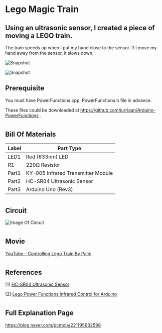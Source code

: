 # Lego Magic Train
## Using an ultrasonic sensor, I created a piece of moving a LEGO train. 
The train speeds up when I put my hand close to the sensor.
If I move my hand away from the sensor, it slows down.


![Snapshot](https://postfiles.pstatic.net/MjAxODAxMjhfODYg/MDAxNTE3MTUwOTM4Mjc2.YL84bLLy0iOVzgMu2ipX0LmC_z6SB9mWoDD0_AkqPsYg.Bxs1Z1z7_ugDtbG1jgFj1wVbXSbPzHvvR9u76VJi6J0g.PNG.pcmola/IMG_9762_0000011006ms.png?type=w773)

![Snapshot](https://blogfiles.pstatic.net/MjAxODAzMjNfMTky/MDAxNTIxNzM0MDI3MDk3.Bv8Sf-T5MEnHxsIt0_YGFSOqO_LBvQxnCN188WgBvr4g.hTyRdO5RL1A-LB2A8MXVinF3mE4r3Opv3_hfLDitHssg.PNG.pcmola/%EC%8A%AC%EB%9D%BC%EC%9D%B4%EB%93%9C2.PNG)

## Prerequisite
You must have PowerFunctions.cpp, PowerFunctions.h file in advance.

These files could be downloaded at https://github.com/jurriaan/Arduino-PowerFunctions .

#
## Bill Of Materials

Label	| Part Type
------|--------------
LED1	| Red (633nm) LED
R1    | 220Ω Resistor
Part1	| KY-005 Infrared Transmitter Module
Part2	| HC-SR04 Ultrasonic Sensor
Part3	| Arduino Uno (Rev3)

#
## Circuit

![Image Of Circuit](https://postfiles.pstatic.net/MjAxODAxMjhfMjU2/MDAxNTE3MTQzMzE0NjY0.ObJ_yzonmjms6rYkYa6D2IxF6ExJidwVvMqaHuxaN4Mg.6nCN68do3mgKZBFYy87F6WVF2WtZrbAKVazigQcaFJEg.PNG.pcmola/%ED%9A%8C%EB%A1%9C%EB%8F%84_bb.png?type=w773)

#
## Movie
[YouTube - Controlling Lego Train By Palm](https://youtu.be/TcMr4UbcUNo)

#
## References
[1] [HC-SR04 Ultrasonic Sensor](http://mechasolutionwiki.com/index.php?title=HC-SR04_%EC%B4%88%EC%9D%8C%ED%8C%8C_%EA%B1%B0%EB%A6%AC%EC%84%BC%EC%84%9C)

[2] [Lego Power Functions Infrared Control for Arduino](https://github.com/jurriaan/Arduino-PowerFunctions)


#
## Full Explanation Page
https://blog.naver.com/pcmola/221195632598

